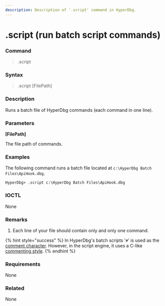 ```yaml
---
description: Description of '.script' command in HyperDbg.
---
```


# .script \(run batch script commands\)

### Command

> .script

### Syntax

> .script \[FilePath\]

### Description

Runs a batch file of HyperDbg commands \(each command in one line\).

### Parameters

**\[FilePath\]**

The file path of commands.

### Examples

The following command runs a batch file located at `c:\HyperDbg Batch Files\ApiHook.dbg`.

```text
HyperDbg> .script c:\HyperDbg Batch Files\ApiHook.dbg
```

### IOCTL

None

### Remarks

1. Each line of your file should contain only and only one command.

{% hint style="success" %}
In HyperDbg's batch scripts '`#`' is used as the [comment character](https://docs.hyperdbg.org/commands/debugging-commands/comment). However, in the script engine, it uses a C-like [commenting style](https://docs.hyperdbg.org/commands/scripting-language/assumptions-and-evaluations#comments).
{% endhint %}

### Requirements

None

### Related

None

